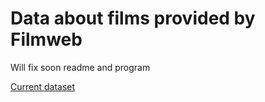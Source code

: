 # Data about films provided by Filmweb

Will fix soon readme and program

[Current dataset](https://www.kaggle.com/datasets/jacobsoftware/filmweb-films-by-year)